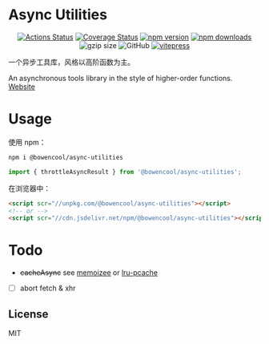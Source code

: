 # Async Utilities

<p align="center">
  <a href='https://github.com/bowencool/async-utilities/actions/workflows/gh-pages.yml'><img src='https://github.com/bowencool/async-utilities/actions/workflows/gh-pages.yml/badge.svg' alt='Actions Status' /></a>
  <a href='https://coveralls.io/github/bowencool/async-utilities?branch=main'><img src='https://coveralls.io/repos/github/bowencool/async-utilities/badge.svg?branch=main' alt='Coverage Status' /></a>
  <a href="https://www.npmjs.com/package/@bowencool/async-utilities"><img src="https://img.shields.io/npm/v/@bowencool/async-utilities.svg?style=flat-square" alt="npm version" /></a>
  <a href="https://www.npmjs.com/package/@bowencool/async-utilities"><img src="https://img.shields.io/npm/dt/@bowencool/async-utilities.svg?style=flat-square" alt="npm downloads" /></a>
  <!-- <a target="_blank" rel="noopener noreferrer" href="https://npmjs.org/package/@bowencool/async-utilities"><img src="https://img.shields.io/npm/dm/@bowencool/async-utilities.svg?style=flat" alt="NPM downloads"></a> -->
  <img src="https://img.badgesize.io/https:/unpkg.com/@bowencool/async-utilities/umd/index.js?label=gzip%20size&amp;compression=gzip" alt="gzip size">
  <img src="https://img.shields.io/github/license/bowencool/async-utilities" alt="GitHub">
  <a href="https://github.com/bowencool/create-vitepress-demo"><img src="https://img.shields.io/badge/docs%20by-vitepress-blue" alt="vitepress" /></a>
</p>

一个异步工具库，风格以高阶函数为主。

An asynchronous tools library in the style of higher-order functions. [Website](https://bowencool.github.io/async-utilities/)

# Usage

使用 npm：

```bash
npm i @bowencool/async-utilities
```

```ts
import { throttleAsyncResult } from '@bowencool/async-utilities';
```

在浏览器中：

```html
<script scr="//unpkg.com/@bowencool/async-utilities"></script>
<!-- or -->
<script scr="//cdn.jsdelivr.net/npm/@bowencool/async-utilities"></script>
```

# Todo

- ~~cacheAsync~~ see [memoizee](https://github.com/medikoo/memoizee#memoizing-asynchronous-functions) or [lru-pcache](https://github.com/jmendiara/lru-pcache)
- [ ] abort fetch & xhr

## License

MIT
